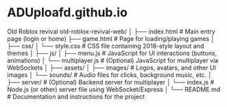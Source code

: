 # ADUploafd.github.io
Old Roblox revival
old-roblox-revival-web/
│
├── index.html             # Main entry page (login or home)
├── game.html              # Page for loading/playing games
│
├── css/
│   └── style.css          # CSS file containing 2018-style layout and themes
│
├── js/
│   ├── menu.js            # JavaScript for UI interactions (buttons, animations)
│   └── multiplayer.js     # (Optional) JavaScript for multiplayer via WebSockets
│
├── assets/
│   ├── images/            # Logos, avatars, and other UI images
│   └── sounds/            # Audio files for clicks, background music, etc.
│
├── server/                # (Optional) Backend server for multiplayer
│   └── index.js           # Node.js (or other) server file using WebSocket/Express
│
└── README.md              # Documentation and instructions for the project
